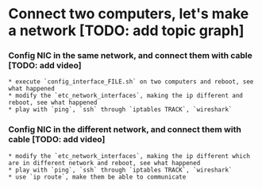 # Connect two computers, let's make a network [TODO: add topic graph]

### Config NIC in the same network, and connect them with cable [TODO: add video]
    * execute `config_interface_FILE.sh` on two computers and reboot, see what happened
    * modify the `etc_network_interfaces`, making the ip different and reboot, see what happened
    * play with `ping`, `ssh` through `iptables TRACK`, `wireshark`

### Config NIC in the different network, and connect them with cable [TODO: add video]
    * modify the `etc_network_interfaces`, making the ip different which are in different network and reboot, see what happened
    * play with `ping`, `ssh` through `iptables TRACK`, `wireshark`
    * use `ip route`, make them be able to communicate
